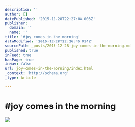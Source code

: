 ```yaml
---
description: ''
author: []
datePublished: '2015-12-28T22:27:08.003Z'
publisher:
  domain: ''
  name: ''
title: '#joy comes in the morning'
dateModified: '2015-12-28T22:26:45.014Z'
sourcePath: _posts/2015-12-28-joy-comes-in-the-morning.md
published: true
inFeed: true
hasPage: true
inNav: false
url: joy-comes-in-the-morning/index.html
_context: 'http://schema.org'
_type: Article

---
```

# \#joy comes in the morning
![](https://the-grid-user-content.s3-us-west-2.amazonaws.com/5ed357e3-814f-406a-8691-dd9705eef728.png)